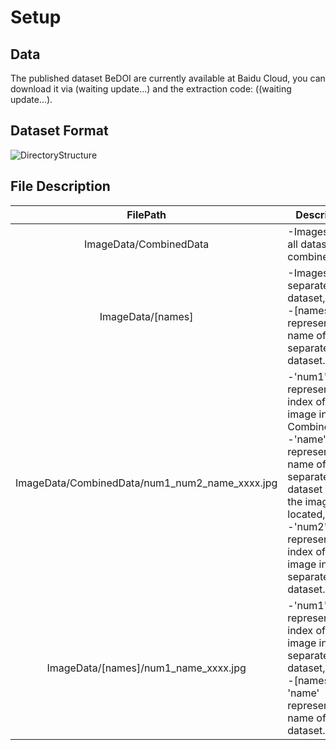 # Setup
## Data
The published dataset BeDOI are currently available at Baidu Cloud, you can download it via (waiting update...) and the extraction code: ((waiting update...).

## Dataset Format
![DirectoryStructure](https://github.com/WHUHaoZhan/BeDOI/blob/main/DirectoryStructure.png)
## File Description
  | FilePath | Description |
  |    :----:   | --- |
  | ImageData/CombinedData | -Images from all datasets combined. |
  | ImageData/[names] | -Images from separated dataset, <br>-[names] represents the name of the separated dataset. |
  | ImageData/CombinedData/num1_num2_name_xxxx.jpg | -'num1' represents the index of the image in the CombinedData, <br>-'name' represents the name of the separated dataset where the image is located, <br>-'num2' represents the index of the image in the separated dataset. |
  | ImageData/[names]/num1_name_xxxx.jpg | -'num1' represents the index of the image in the separated dataset, <br>-[names] & 'name' represents the name of this dataset. |
